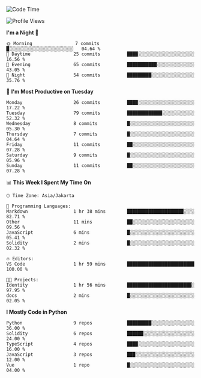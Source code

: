 <!--START_SECTION:waka-->
![Code Time](http://img.shields.io/badge/Code%20Time-1%2C525%20hrs%207%20mins-blue)

![Profile Views](http://img.shields.io/badge/Profile%20Views-16-blue)

**I'm a Night 🦉** 

```text
🌞 Morning                7 commits           █░░░░░░░░░░░░░░░░░░░░░░░░   04.64 % 
🌆 Daytime                25 commits          ████░░░░░░░░░░░░░░░░░░░░░   16.56 % 
🌃 Evening                65 commits          ███████████░░░░░░░░░░░░░░   43.05 % 
🌙 Night                  54 commits          █████████░░░░░░░░░░░░░░░░   35.76 % 
```
📅 **I'm Most Productive on Tuesday** 

```text
Monday                   26 commits          ████░░░░░░░░░░░░░░░░░░░░░   17.22 % 
Tuesday                  79 commits          █████████████░░░░░░░░░░░░   52.32 % 
Wednesday                8 commits           █░░░░░░░░░░░░░░░░░░░░░░░░   05.30 % 
Thursday                 7 commits           █░░░░░░░░░░░░░░░░░░░░░░░░   04.64 % 
Friday                   11 commits          ██░░░░░░░░░░░░░░░░░░░░░░░   07.28 % 
Saturday                 9 commits           █░░░░░░░░░░░░░░░░░░░░░░░░   05.96 % 
Sunday                   11 commits          ██░░░░░░░░░░░░░░░░░░░░░░░   07.28 % 
```


📊 **This Week I Spent My Time On** 

```text
🕑︎ Time Zone: Asia/Jakarta

💬 Programming Languages: 
Markdown                 1 hr 38 mins        █████████████████████░░░░   82.71 % 
Other                    11 mins             ██░░░░░░░░░░░░░░░░░░░░░░░   09.56 % 
JavaScript               6 mins              █░░░░░░░░░░░░░░░░░░░░░░░░   05.41 % 
Solidity                 2 mins              █░░░░░░░░░░░░░░░░░░░░░░░░   02.32 % 

🔥 Editors: 
VS Code                  1 hr 59 mins        █████████████████████████   100.00 % 

🐱‍💻 Projects: 
Identity                 1 hr 56 mins        ████████████████████████░   97.95 % 
docs                     2 mins              █░░░░░░░░░░░░░░░░░░░░░░░░   02.05 % 
```

**I Mostly Code in Python** 

```text
Python                   9 repos             █████████░░░░░░░░░░░░░░░░   36.00 % 
Solidity                 6 repos             ██████░░░░░░░░░░░░░░░░░░░   24.00 % 
TypeScript               4 repos             ████░░░░░░░░░░░░░░░░░░░░░   16.00 % 
JavaScript               3 repos             ███░░░░░░░░░░░░░░░░░░░░░░   12.00 % 
Vue                      1 repo              █░░░░░░░░░░░░░░░░░░░░░░░░   04.00 % 
```




<!--END_SECTION:waka-->
